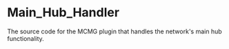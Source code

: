 # Main_Hub_Handler
The source code for the MCMG plugin that handles the network's main hub functionality.
